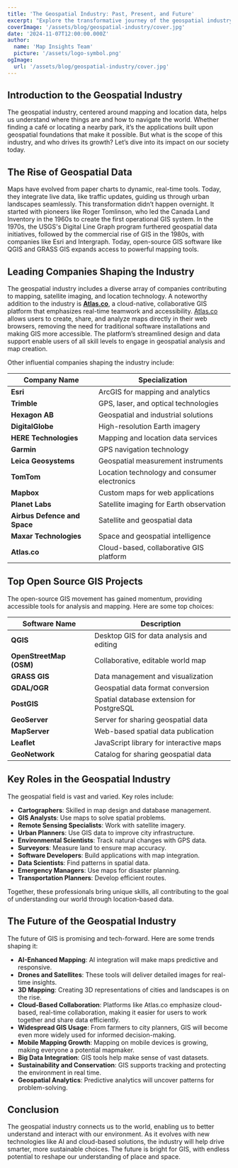 ```yaml
---
title: 'The Geospatial Industry: Past, Present, and Future'
excerpt: "Explore the transformative journey of the geospatial industry, from its early innovations to its role in shaping the future through AI, big data, and 3D mapping. Discover the key players, trends, and the industry's growing impact on society."
coverImage: '/assets/blog/geospatial-industry/cover.jpg'
date: '2024-11-07T12:00:00.000Z'
author:
  name: 'Map Insights Team'
  picture: '/assets/logo-symbol.png'
ogImage:
  url: '/assets/blog/geospatial-industry/cover.jpg'
---
```


## Introduction to the Geospatial Industry

The geospatial industry, centered around mapping and location data, helps us understand where things are and how to navigate the world. Whether finding a café or locating a nearby park, it’s the applications built upon geospatial foundations that make it possible. But what is the scope of this industry, and who drives its growth? Let’s dive into its impact on our society today.

## The Rise of Geospatial Data

Maps have evolved from paper charts to dynamic, real-time tools. Today, they integrate live data, like traffic updates, guiding us through urban landscapes seamlessly. This transformation didn’t happen overnight. It started with pioneers like Roger Tomlinson, who led the Canada Land Inventory in the 1960s to create the first operational GIS system. In the 1970s, the USGS's Digital Line Graph program furthered geospatial data initiatives, followed by the commercial rise of GIS in the 1980s, with companies like Esri and Intergraph. Today, open-source GIS software like QGIS and GRASS GIS expands access to powerful mapping tools.

## Leading Companies Shaping the Industry

The geospatial industry includes a diverse array of companies contributing to mapping, satellite imaging, and location technology. A noteworthy addition to the industry is [**Atlas.co**](https://atlas.co), a cloud-native, collaborative GIS platform that emphasizes real-time teamwork and accessibility. [Atlas.co](https://atlas.co) allows users to create, share, and analyze maps directly in their web browsers, removing the need for traditional software installations and making GIS more accessible. The platform’s streamlined design and data support enable users of all skill levels to engage in geospatial analysis and map creation.

Other influential companies shaping the industry include:

| Company Name                 | Specialization                               |
| ---------------------------- | -------------------------------------------- |
| **Esri**                     | ArcGIS for mapping and analytics             |
| **Trimble**                  | GPS, laser, and optical technologies         |
| **Hexagon AB**               | Geospatial and industrial solutions          |
| **DigitalGlobe**             | High-resolution Earth imagery                |
| **HERE Technologies**        | Mapping and location data services           |
| **Garmin**                   | GPS navigation technology                    |
| **Leica Geosystems**         | Geospatial measurement instruments           |
| **TomTom**                   | Location technology and consumer electronics |
| **Mapbox**                   | Custom maps for web applications             |
| **Planet Labs**              | Satellite imaging for Earth observation      |
| **Airbus Defence and Space** | Satellite and geospatial data                |
| **Maxar Technologies**       | Space and geospatial intelligence            |
| **Atlas.co**                 | Cloud-based, collaborative GIS platform      |

## Top Open Source GIS Projects

The open-source GIS movement has gained momentum, providing accessible tools for analysis and mapping. Here are some top choices:

| Software Name           | Description                               |
| ----------------------- | ----------------------------------------- |
| **QGIS**                | Desktop GIS for data analysis and editing |
| **OpenStreetMap (OSM)** | Collaborative, editable world map         |
| **GRASS GIS**           | Data management and visualization         |
| **GDAL/OGR**            | Geospatial data format conversion         |
| **PostGIS**             | Spatial database extension for PostgreSQL |
| **GeoServer**           | Server for sharing geospatial data        |
| **MapServer**           | Web-based spatial data publication        |
| **Leaflet**             | JavaScript library for interactive maps   |
| **GeoNetwork**          | Catalog for sharing geospatial data       |

## Key Roles in the Geospatial Industry

The geospatial field is vast and varied. Key roles include:

- **Cartographers**: Skilled in map design and database management.
- **GIS Analysts**: Use maps to solve spatial problems.
- **Remote Sensing Specialists**: Work with satellite imagery.
- **Urban Planners**: Use GIS data to improve city infrastructure.
- **Environmental Scientists**: Track natural changes with GPS data.
- **Surveyors**: Measure land to ensure map accuracy.
- **Software Developers**: Build applications with map integration.
- **Data Scientists**: Find patterns in spatial data.
- **Emergency Managers**: Use maps for disaster planning.
- **Transportation Planners**: Develop efficient routes.

Together, these professionals bring unique skills, all contributing to the goal of understanding our world through location-based data.

## The Future of the Geospatial Industry

The future of GIS is promising and tech-forward. Here are some trends shaping it:

- **AI-Enhanced Mapping**: AI integration will make maps predictive and responsive.
- **Drones and Satellites**: These tools will deliver detailed images for real-time insights.
- **3D Mapping**: Creating 3D representations of cities and landscapes is on the rise.
- **Cloud-Based Collaboration**: Platforms like Atlas.co emphasize cloud-based, real-time collaboration, making it easier for users to work together and share data efficiently.
- **Widespread GIS Usage**: From farmers to city planners, GIS will become even more widely used for informed decision-making.
- **Mobile Mapping Growth**: Mapping on mobile devices is growing, making everyone a potential mapmaker.
- **Big Data Integration**: GIS tools help make sense of vast datasets.
- **Sustainability and Conservation**: GIS supports tracking and protecting the environment in real time.
- **Geospatial Analytics**: Predictive analytics will uncover patterns for problem-solving.

## Conclusion

The geospatial industry connects us to the world, enabling us to better understand and interact with our environment. As it evolves with new technologies like AI and cloud-based solutions, the industry will help drive smarter, more sustainable choices. The future is bright for GIS, with endless potential to reshape our understanding of place and space.

